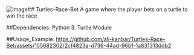 ![image](https://github.com/ali-kanbar/Turtles-Race-Bet/assets/155682302/af170220-47c4-4781-b1a8-c1887d14cc54)## Turtles-Race-Bet
A game where the player bets on a turtle to win the race 

##Dependencies:
Python 3.
Turtle Module

##Usage_Example:
https://github.com/ali-kanbar/Turtles-Race-Bet/assets/155682302/2cf4823a-d736-44ad-96b1-1a831313ddb2

